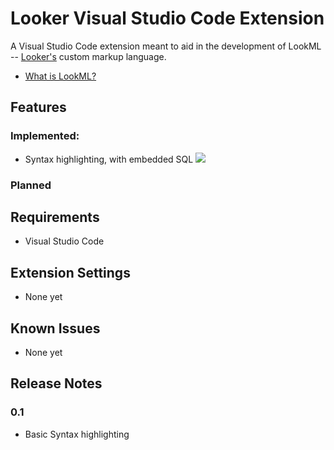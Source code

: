 # Looker Visual Studio Code Extension
A Visual Studio Code extension meant to aid in the development of LookML -- [Looker's](https://looker.com/product/business-intelligence) custom markup language.
* [What is LookML?](https://docs.looker.com/data-modeling/learning-lookml/what-is-lookml)


## Features

### Implemented:
* Syntax highlighting, with embedded SQL
![](https://raw.githubusercontent.com/Ladvien/vscode-looker/master/docs/lookml-example.png)

### Planned

## Requirements

* Visual Studio Code

## Extension Settings

* None yet

## Known Issues

* None yet

## Release Notes

### 0.1
* Basic Syntax highlighting
